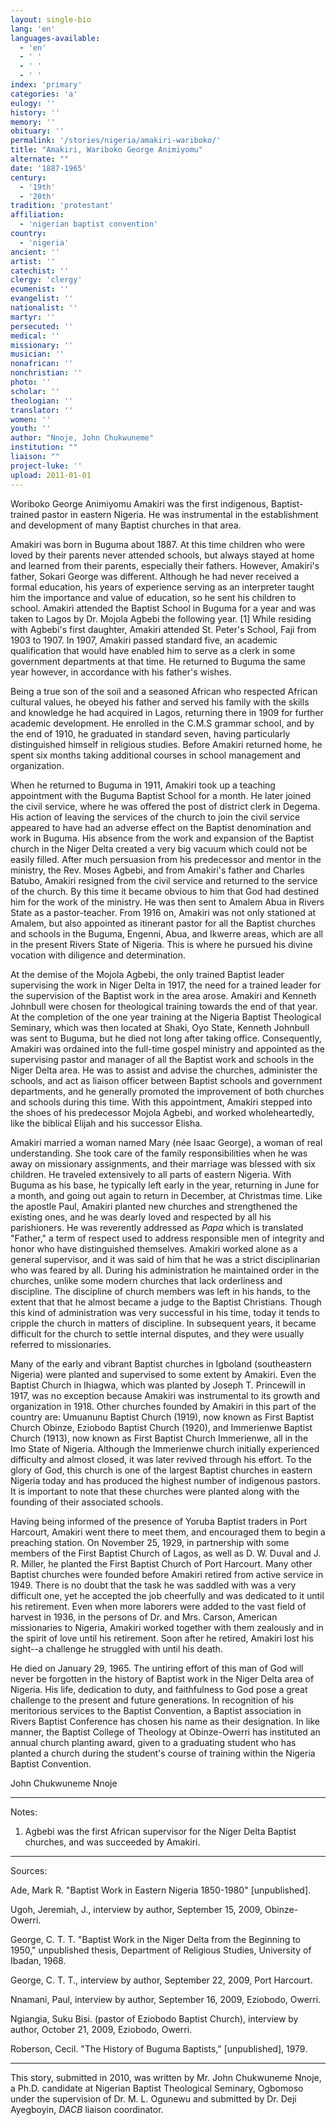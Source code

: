 ```yaml
---
layout: single-bio
lang: 'en'
languages-available:
  - 'en'
  - ' '
  - ' '
  - ' '
index: 'primary'
categories: 'a'
eulogy: ''
history: ''
memory: ''
obituary: ''
permalink: '/stories/nigeria/amakiri-wariboko/'
title: "Amakiri, Wariboko George Animiyomu"
alternate: ""
date: '1887-1965'
century:
  - '19th'
  - '20th'
tradition: 'protestant'
affiliation:
  - 'nigerian baptist convention'
country:
  - 'nigeria'
ancient: ''
artist: ''
catechist: ''
clergy: 'clergy'
ecumenist: ''
evangelist: ''
nationalist: ''
martyr: ''
persecuted: ''
medical: ''
missionary: ''
musician: ''
nonafrican: ''
nonchristian: ''
photo: ''
scholar: ''
theologian: ''
translator: ''
women: ''
youth: ''
author: "Nnoje, John Chukwuneme"
institution: ""
liaison: ""
project-luke: ''
upload: 2011-01-01
---
```




Woriboko George Animiyomu Amakiri was the first indigenous, Baptist-trained pastor in eastern Nigeria. He was instrumental in the establishment and development of many Baptist churches in that area.

Amakiri was born in Buguma about 1887. At this time children who were loved by their parents never attended schools, but always stayed at home and learned from their parents, especially their fathers. However, Amakiri's father, Sokari George was different. Although he had never received a formal education, his years of experience serving as an interpreter taught him the importance and value of education, so he sent his children to school. Amakiri attended the Baptist School in Buguma for a year and was taken to Lagos by Dr. Mojola Agbebi the following year. [1] While residing with Agbebi's first daughter, Amakiri attended St. Peter's School, Faji from 1903 to 1907. In 1907, Amakiri passed standard five, an academic qualification that would have enabled him to serve as a clerk in some government departments at that time. He returned to Buguma the same year however, in accordance with his father's wishes.

Being a true son of the soil and a seasoned African who respected African cultural values, he obeyed his father and served his family with the skills and knowledge he had acquired in Lagos, returning there in 1909 for further academic development. He enrolled in the C.M.S grammar school, and by the end of 1910, he graduated in standard seven, having particularly distinguished himself in religious studies. Before Amakiri returned home, he spent six months taking additional courses in school management and organization.

When he returned to Buguma in 1911, Amakiri took up a teaching appointment with the Buguma Baptist School for a month. He later joined the civil service, where he was offered the post of district clerk in Degema. His action of leaving the services of the church to join the civil service appeared to have had an adverse effect on the Baptist denomination and work in Buguma. His absence from the work and expansion of the Baptist church in the Niger Delta created a very big vacuum which could not be easily filled. After much persuasion from his predecessor and mentor in the ministry, the Rev. Moses Agbebi, and from Amakiri's father and Charles Batubo, Amakiri resigned from the civil service and returned to the service of the church.  By this time it became obvious to him that God had destined him for the work of the ministry. He was then sent to Amalem Abua in Rivers State as a pastor-teacher. From 1916 on, Amakiri was not only stationed at Amalem, but also appointed as itinerant pastor for all the Baptist churches and schools in the Buguma, Engenni, Abua, and Ikwerre areas, which are all in the present Rivers State of Nigeria. This is where he pursued his divine vocation with diligence and determination.

At the demise of the Mojola Agbebi, the only trained Baptist leader supervising the work in Niger Delta in 1917, the need for a trained leader for the supervision of the Baptist work in the area arose. Amakiri and Kenneth Johnbull were chosen for theological training towards the end of that year. At the completion of the one year training at the Nigeria Baptist Theological Seminary, which was then located at  Shaki, Oyo State, Kenneth Johnbull was sent to Buguma, but he died not long after taking office. Consequently, Amakiri was ordained into the full-time gospel ministry and appointed as the supervising pastor and manager of all the Baptist work and schools in the Niger Delta area. He was to assist and advise the churches, administer the schools, and act as liaison officer between Baptist schools and government departments, and he generally promoted the improvement of both churches and schools during this time.  With this appointment, Amakiri stepped into the shoes of his predecessor Mojola Agbebi, and worked wholeheartedly, like the biblical Elijah and his successor Elisha.

Amakiri married a woman named Mary (née Isaac George), a woman of real understanding. She took care of the family responsibilities when he was away on missionary assignments, and their marriage was blessed with six children. He traveled extensively to all parts of eastern Nigeria. With Buguma as his base, he typically left early in the year, returning in June for a month, and going out again to return in December, at Christmas time. Like the apostle Paul, Amakiri planted new churches and strengthened the existing ones, and he was dearly loved and respected by all his parishioners. He was reverently addressed as *Papa* which is translated "Father," a term of respect used to address responsible men of integrity and honor who have distinguished themselves. Amakiri worked alone as a general supervisor, and it was said of him that he was a strict disciplinarian who was feared by all. During his administration he maintained order in the churches, unlike some modern churches that lack orderliness and discipline. The discipline of church members was left in his hands, to the extent that that he almost became a judge to the Baptist Christians. Though this kind of administration was very successful in his time, today it tends to cripple the church in matters of discipline. In subsequent years, it became difficult for the church to settle internal disputes, and they were usually referred to missionaries.

Many of the early and vibrant Baptist churches in Igboland (southeastern Nigeria) were planted and supervised to some extent by Amakiri. Even the Baptist Church in Ihiagwa, which was planted by Joseph T. Princewill in 1917, was no exception because Amakiri was instrumental to its growth and organization in 1918. Other churches founded by Amakiri in this part of the country are: Umuanunu Baptist Church (1919), now known as First Baptist Church Obinze, Eziobodo Baptist Church (1920), and Immerienwe Baptist Church (1913), now known as First Baptist Church Immerienwe, all in the Imo State of Nigeria. Although the Immerienwe church initially experienced difficulty and almost closed, it was later revived through his effort. To the glory of God, this church is one of the largest Baptist churches in eastern Nigeria today and has produced the highest number of indigenous pastors. It is important to note that these churches were planted along with the founding of their associated schools.

Having being informed of the presence of Yoruba Baptist traders in Port Harcourt, Amakiri went there to meet them, and encouraged them to begin a preaching station.  On November 25, 1929, in partnership with some members of the First Baptist Church of Lagos, as well as D. W. Duval and J. R. Miller, he planted the First Baptist Church of Port Harcourt. Many other Baptist churches were founded before Amakiri retired from active service in 1949. There is no doubt that the task he was saddled with was a very difficult one, yet he accepted the job cheerfully and was dedicated to it until his retirement. Even when more laborers were added to the vast field of harvest in 1936, in the persons of Dr. and Mrs. Carson, American missionaries to Nigeria, Amakiri worked together with them zealously and in the spirit of love until his retirement. Soon after he retired, Amakiri lost his sight--a challenge he struggled with until his death.

He died on January 29, 1965. The untiring effort of this man of God will never be forgotten in the history of Baptist work in the Niger Delta area of Nigeria. His life, dedication to duty, and faithfulness to God pose a great challenge to the present and future generations. In recognition of his meritorious services to the Baptist Convention, a Baptist association in Rivers Baptist Conference has chosen his name as their designation. In like manner, the Baptist College of Theology at Obinze-Owerri has instituted an annual church planting award, given to a graduating student who has planted a church during the student's course of training within the Nigeria Baptist Convention.

John Chukwuneme Nnoje

---

Notes:

1. Agbebi was the first African supervisor for the Niger Delta Baptist churches, and was succeeded by Amakiri.

---

Sources:

Ade, Mark R. "Baptist Work in Eastern Nigeria 1850-1980" [unpublished].

Ugoh, Jeremiah, J., interview by author, September 15, 2009, Obinze-Owerri.

George, C. T. T. "Baptist Work  in the Niger Delta from the Beginning to 1950," unpublished thesis, Department of Religious Studies, University of Ibadan, 1968.

George, C. T. T., interview by author, September 22, 2009, Port Harcourt.

Nnamani, Paul, interview by author, September 16, 2009, Eziobodo, Owerri.

Ngiangia, Suku Bisi. (pastor of Eziobodo Baptist Church), interview by author, October 21, 2009, Eziobodo, Owerri.

Roberson, Cecil. "The History of Buguma Baptists," [unpublished], 1979.

---

This story, submitted in 2010, was written by Mr. John Chukwuneme Nnoje, a Ph.D. candidate at Nigerian Baptist Theological Seminary, Ogbomoso under the supervision of Dr. M. L. Ogunewu and submitted by Dr. Deji Ayegboyin, *DACB* liaison coordinator.

